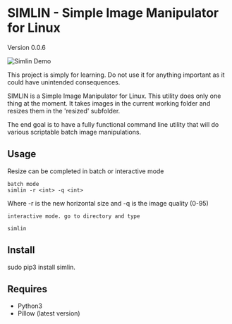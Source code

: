 # SIMLIN - Simple Image Manipulator for Linux

Version 0.0.6

![Simlin Demo](https://www.linuxnorth.org/simlin/output.gif)

This project is simply for learning.  Do not use it for anything important as it could have unintended consequences.

SIMLIN is a Simple Image Manipulator for Linux.  This utility does only one thing at the moment.  It takes images in the current working folder and resizes them in the 'resized' subfolder.

The end goal is to have a fully functional command line utility that will do various scriptable batch image manipulations.

## Usage

Resize can be completed in batch or interactive mode

    batch mode
    simlin -r <int> -q <int>

Where -r is the new horizontal size and -q is the image quality (0-95)

    interactive mode. go to directory and type

    simlin


## Install

sudo pip3 install simlin.


## Requires

* Python3
* Pillow (latest version)
